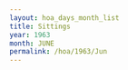 ```yaml
---
layout: hoa_days_month_list
title: Sittings
year: 1963
month: JUNE
permalink: /hoa/1963/Jun
---
```

